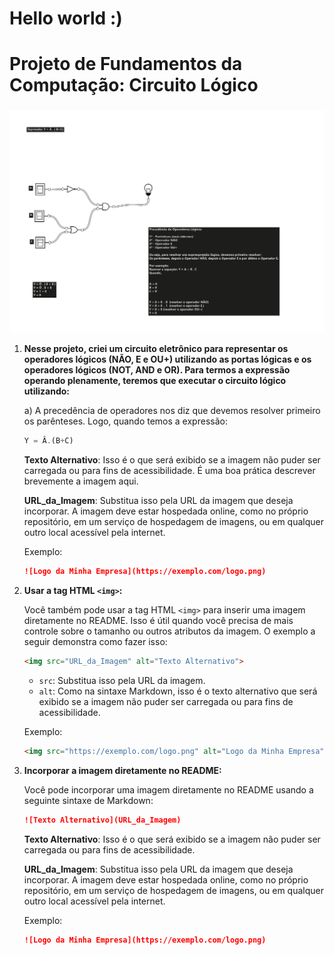 # Hello world :)

# Projeto de Fundamentos da Computação: Circuito Lógico

### 

![Imagem do circuito](img/LogicCircuity.jpg)

1. **Nesse projeto, criei um circuito eletrônico para representar os operadores lógicos (NÃO, E e OU+) utilizando as portas lógicas e os operadores lógicos (NOT, AND e OR). Para termos a expressão operando plenamente, teremos que executar o circuito lógico utilizando:**

    a) A precedência de operadores nos diz que devemos resolver primeiro os parênteses. Logo, quando temos a expressão:

    ```js
    Y = Â.(B+C)
    ```

    **Texto Alternativo**: Isso é o que será exibido se a imagem não puder ser carregada ou para fins de acessibilidade. É uma boa prática descrever brevemente a imagem aqui.
    
    **URL_da_Imagem**: Substitua isso pela URL da imagem que deseja incorporar. A imagem deve estar hospedada online, como no próprio repositório, em um serviço de hospedagem de imagens, ou em qualquer outro local acessível pela internet.

    Exemplo:

    ```markdown
    ![Logo da Minha Empresa](https://exemplo.com/logo.png)
    ```

2. **Usar a tag HTML `<img>`:**

    Você também pode usar a tag HTML `<img>` para inserir uma imagem diretamente no README. Isso é útil quando você precisa de mais controle sobre o tamanho ou outros atributos da imagem. O exemplo a seguir demonstra como fazer isso:

    ```html
    <img src="URL_da_Imagem" alt="Texto Alternativo">
    ```

    - `src`: Substitua isso pela URL da imagem.
    - `alt`: Como na sintaxe Markdown, isso é o texto alternativo que será exibido se a imagem não puder ser carregada ou para fins de acessibilidade.

    Exemplo:

    ```html
    <img src="https://exemplo.com/logo.png" alt="Logo da Minha Empresa">
    ```

3. **Incorporar a imagem diretamente no README:**

    Você pode incorporar uma imagem diretamente no README usando a seguinte sintaxe de Markdown:

    ```markdown
    ![Texto Alternativo](URL_da_Imagem)
    ```

    **Texto Alternativo**: Isso é o que será exibido se a imagem não puder ser carregada ou para fins de acessibilidade.

    **URL_da_Imagem**: Substitua isso pela URL da imagem que deseja incorporar. A imagem deve estar hospedada online, como no próprio repositório, em um serviço de hospedagem de imagens, ou em qualquer outro local acessível pela internet.

    Exemplo:

    ```markdown
    ![Logo da Minha Empresa](https://exemplo.com/logo.png)
    ```
